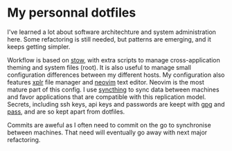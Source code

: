 # My personnal dotfiles

I've learned a lot about software architechture and system administration here. Some refactoring is still needed, but patterns are emerging, and it keeps getting simpler.

Workflow is based on [stow](https://www.gnu.org/software/stow/), with extra scripts to manage cross-application theming and system files (root). It is also useful to manage small configuration differences between my different hosts. My configuration also features [xplr](https://github.com/sayanarijit/xplr) file manager and [neovim](https://github.com/neovim/neovim) text editor. Neovim is the most mature part of this config. I use [syncthing](https://syncthing.net/) to sync data between machines and favor applications that are compatible with this replication model. Secrets, including ssh keys, api keys and passwords are keept with [gpg](https://gnupg.org/) and [pass](https://www.passwordstore.org/), and are so kept apart from dotfiles.

 Commits are aweful as I often need to commit on the go to synchronise between machines. That need will eventually go away with next major refactoring.
 
